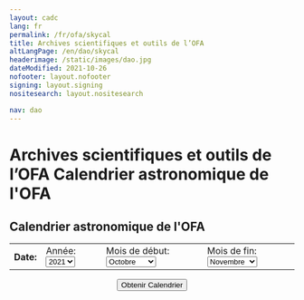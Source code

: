 ```yaml
---
layout: cadc
lang: fr
permalink: /fr/ofa/skycal
title: Archives scientifiques et outils de l’OFA
altLangPage: /en/dao/skycal
headerimage: /static/images/dao.jpg
dateModified: 2021-10-26
nofooter: layout.nofooter
signing: layout.signing
nositesearch: layout.nositesearch

nav: dao
---
```

<div class="span-6">
              
 <h1 id="wb-cont" class="wb-invisible">Archives scientifiques et outils de l’OFA Calendrier astronomique de l'OFA</h1>
                <h2 class="align-center">Calendrier astronomique de l'OFA</h2>
              
<center>
<form method="query" action="http://www.briancasey.org/artifacts/astro/skycalendar.cgi" enctype="application/x-www-form-urlencoded" target="skycalendar">
<input type="hidden" name="observatory" value="d" data-role="none"><input type="hidden" name="command" value="display" data-role="none">
<p><table>
<tbody><tr>
<th align="right">Date:</th>
<td> Année: <select name="year" data-role="none">
<option value="2019">2019</option>
<option value="2020">2020</option>
<option selected="selected" value="2021">2021</option>
<option value="2022">2022</option>
<option value="2023">2023</option>
</select></td>
<td> Mois de début:<select name="month1" data-role="none">
<option value="1">Janvier</option>
<option value="2">Février</option>
<option value="3">Mars</option>
<option value="4">Avril</option>
<option value="5">Mai</option>
<option value="6">Juin</option>
<option value="7">Juillet</option>
<option value="8">Août</option>
<option value="9">Septembre</option>
<option selected="selected" value="10">Octobre</option>
<option value="11">Novembre</option>
<option value="12">Décembre</option>
</select></td>
<td> Mois de fin:<select name="month2" data-role="none">
<option value="1">Janvier</option>
<option value="2">Février</option>
<option value="3">Mars</option>
<option value="4">Avril</option>
<option value="5">Mai</option>
<option value="6">Juin</option>
<option value="7">Juillet</option>
<option value="8">Août</option>
<option value="9">Septembre</option>
<option value="10">Octobre</option>
<option selected="selected" value="11">Novembre</option>
<option value="12">Décembre</option>
</select></td>
</tr>
</tbody></table></p>
<p><b><input type="submit" name=".submit" value="Obtenir Calendrier" data-role="none"></b></p>
</form>
</center>

</div>